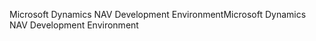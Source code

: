 <span data-ttu-id="81957-101">Microsoft Dynamics NAV Development Environment</span><span class="sxs-lookup"><span data-stu-id="81957-101">Microsoft Dynamics NAV Development Environment</span></span>